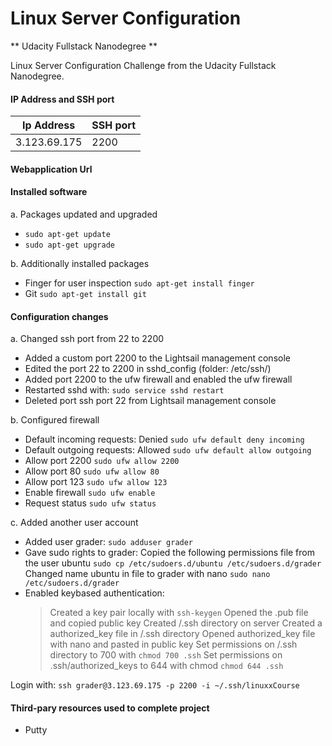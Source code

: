 # Linux Server Configuration
** Udacity Fullstack Nanodegree **

Linux Server Configuration Challenge from the Udacity Fullstack Nanodegree.

#### IP Address and SSH port 

 | Ip Address  | SSH port |
 |------------ |----------|
 |3.123.69.175 | 2200     |

#### Webapplication Url 


#### Installed software

a. Packages updated and upgraded

 - `sudo apt-get update`
 - `sudo apt-get upgrade`
  

  b. Additionally installed packages 
  
 -  Finger for user inspection
    `sudo apt-get install finger`
-   Git 
    `sudo apt-get install git`
 
#### Configuration changes 

 a. Changed ssh port from 22 to 2200
    
- Added a custom port 2200 to the Lightsail management console 
- Edited the port 22 to 2200 in sshd_config (folder: /etc/ssh/)
- Added port 2200 to the ufw firewall and enabled the ufw firewall 
- Restarted sshd with: `sudo service sshd restart`
- Deleted port ssh port 22 from Lightsail management console
    
b. Configured firewall 

- Default incoming requests: Denied 
    `sudo ufw default deny incoming`
- Default outgoing requests: Allowed
    `sudo ufw default allow outgoing`
- Allow port 2200 
    `sudo ufw allow 2200`
- Allow port 80 
     `sudo ufw allow 80`
- Allow port 123
    `sudo ufw allow 123`
- Enable firewall
    `sudo ufw enable`
- Request status
    `sudo ufw status`
  
c. Added another user account 

- Added user grader:
    `sudo adduser grader`
- Gave sudo rights to grader:
Copied the following permissions file from the user ubuntu
`sudo cp /etc/sudoers.d/ubuntu /etc/sudoers.d/grader`
Changed name ubuntu in file to grader with nano
`sudo nano /etc/sudoers.d/grader`
- Enabled keybased authentication:
   > Created a key pair locally with `ssh-keygen`
    Opened the .pub file and copied public key
    Created /.ssh directory on server
    Created a authorized_key file in /.ssh directory 
    Opened authorized_key file with nano and pasted in public key 
    Set permissions on /.ssh directory to 700 with `chmod 700 .ssh`
    Set permissions on .ssh/authorized_keys to 644 with chmod `chmod 644 .ssh`

Login with: 
`ssh grader@3.123.69.175 -p 2200 -i ~/.ssh/linuxxCourse`

#### Third-pary resources used to complete project

- Putty






















